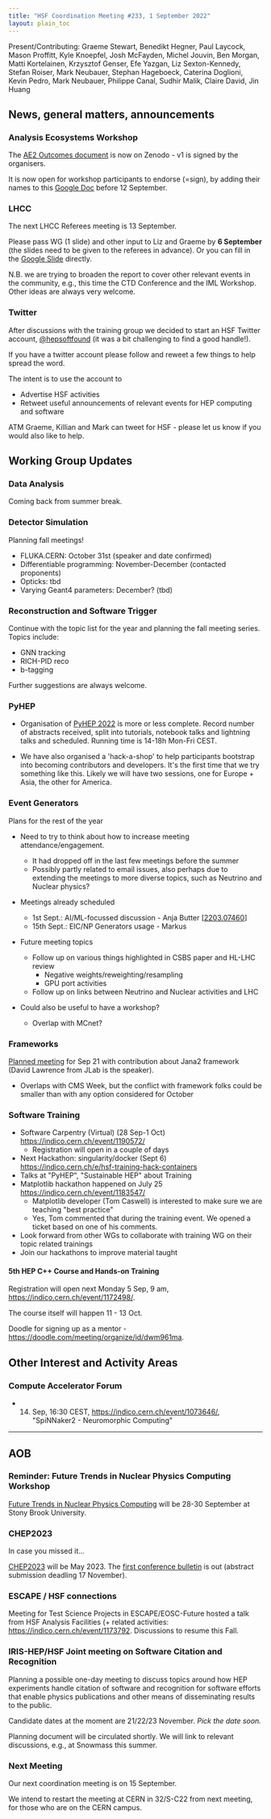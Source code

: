 ```yaml
---
title: "HSF Coordination Meeting #233, 1 September 2022"
layout: plain_toc
---
```


Present/Contributing: Graeme Stewart, Benedikt Hegner, Paul Laycock, Mason Proffitt, Kyle Knoepfel, Josh McFayden, Michel Jouvin, Ben Morgan, Matti Kortelainen, Krzysztof Genser, Efe Yazgan, Liz Sexton-Kennedy, Stefan Roiser, Mark Neubauer, Stephan Hageboeck, Caterina Doglioni, Kevin Pedro, Mark Neubauer, Philippe Canal, Sudhir Malik, Claire David, Jin Huang

## News, general matters, announcements

### Analysis Ecosystems Workshop

The [AE2 Outcomes document](https://zenodo.org/record/7003963) is now on Zenodo - v1 is signed by the organisers.

It is now open for workshop participants to endorse (=sign), by adding their names to this [Google Doc](https://docs.google.com/spreadsheets/d/1xBcEkPnRQ90u9HDEGRX_Xs1APRb8ZhchmgrmO-JsShw/edit?usp=sharing) before 12 September.

### LHCC

The next LHCC Referees meeting is 13 September.

Please pass WG (1 slide) and other input to Liz and Graeme by **6 September** (the slides need to be given to the referees in advance). Or you can fill in the [Google Slide](https://docs.google.com/presentation/d/1WtrwI4Ekgtv9RT-J85KbAa7dDb_bmF3mn6NpWVuIQbc/edit?usp=sharing) directly.

N.B. we are trying to broaden the report to cover other relevant events in the community, e.g., this time the CTD Conference and the IML Workshop. Other ideas are always very welcome.

### Twitter

After discussions with the training group we decided to start an HSF Twitter account, [@hepsoftfound](https://twitter.com/hepsoftfound) (it was a bit challenging to find a good handle!).

If you have a twitter account please follow and reweet a few things to help spread the word.

The intent is to use the account to

- Advertise HSF activities
- Retweet useful announcements of relevant events for HEP computing and software

ATM Graeme, Killian and Mark can tweet for HSF - please let us know if you would also like to help.

## Working Group Updates

### Data Analysis

Coming back from summer break.

### Detector Simulation

Planning fall meetings!

- FLUKA.CERN: October 31st (speaker and date confirmed)
- Differentiable programming: November-December (contacted proponents)
- Opticks: tbd
- Varying Geant4 parameters: December? (tbd)

### Reconstruction and Software Trigger

Continue with the topic list for the year and planning the fall meeting series. Topics include:

- GNN tracking 
- RICH-PID reco
- b-tagging

Further suggestions are always welcome.

### PyHEP

- Organisation of [PyHEP 2022](https://indico.cern.ch/event/1150631/) is more or less complete. Record number of abstracts received, split into tutorials, notebook talks and lightning talks and scheduled. Running time is 14-18h Mon-Fri CEST.

- We have also organised a 'hack-a-shop' to help participants bootstrap into becoming contributors and developers. It's the first time that we try something like this. Likely we will have two sessions, one for Europe + Asia, the other for America.

### Event Generators

Plans for the rest of the year

- Need to try to think about how to increase meeting attendance/engagement. 
  - It had dropped off in the last few meetings before the summer
  - Possibly partly related to email issues, also perhaps due to extending the meetings to more diverse topics, such as Neutrino and Nuclear physics?

- Meetings already scheduled
  - 1st Sept.: AI/ML-focussed discussion - Anja Butter [[2203.07460](https://arxiv.org/pdf/2203.07460.pdf)]
  - 15th Sept.: EIC/NP Generators usage - Markus

- Future meeting topics
  - Follow up on various things highlighted in CSBS paper and HL-LHC review
    - Negative weights/reweighting/resampling
    - GPU port activities
  - Follow up on links between Neutrino and Nuclear activities and LHC

- Could also be useful to have a workshop?
  - Overlap with MCnet?

### Frameworks

[Planned meeting](https://indico.cern.ch/event/1196608/) for Sep 21 with contribution about Jana2 framework (David Lawrence from JLab is the speaker).

- Overlaps with CMS Week, but the conflict with framework folks could be smaller than with any option considered for October

### Software Training

- Software Carpentry (Virtual) (28 Sep-1 Oct) <https://indico.cern.ch/event/1190572/>
  - Registration will open in a couple of days
- Next Hackathon: singularity/docker (Sept 6) <https://indico.cern.ch/e/hsf-training-hack-containers>
- Talks at "PyHEP", "Sustainable HEP" about Training
- Matplotlib hackathon happened on July 25 <https://indico.cern.ch/event/1183547/>
  - Matplotlib developer (Tom Caswell) is interested to make sure we are teaching "best practice"
  - Yes, Tom commented that during the training event. We opened a ticket based on one of his comments. 
- Look forward from other WGs to collaborate with training WG on their topic related trainings
- Join our hackathons to improve material taught

#### 5th HEP C++ Course and Hands-on Training

Registration will open next Monday 5 Sep, 9 am, <https://indico.cern.ch/event/1172498/>.

The course itself will happen 11 - 13 Oct.

Doodle for signing up as a mentor - <https://doodle.com/meeting/organize/id/dwm961ma>.

## Other Interest and Activity Areas

### Compute Accelerator Forum

- 14. Sep, 16:30 CEST, <https://indico.cern.ch/event/1073646/>, "SpiNNaker2 - Neuromorphic Computing"

---

## AOB

### Reminder: Future Trends in Nuclear Physics Computing Workshop

[Future Trends in Nuclear Physics Computing](https://indico.bnl.gov/event/15089/) will be 28-30 September at Stony Brook University.

### CHEP2023

In case you missed it...

[CHEP2023](https://www.jlab.org/conference/CHEP2023) will be May 2023. The [first conference bulletin](https://indico.jlab.org/event/459/attachments/8232/11761/CHEP23_Bulletin_1-final1.pdf) is out (abstract submission deadling 17 November).

### ESCAPE / HSF connections

Meeting for Test Science Projects in ESCAPE/EOSC-Future hosted a talk from HSF Analysis Facilities (+ related activities: <https://indico.cern.ch/event/1173792>. Discussions to resume this Fall.

### IRIS-HEP/HSF Joint meeting on Software Citation and Recognition

Planning a possible one-day meeting to discuss topics around how HEP experiments handle citation of software and recognition for software efforts that enable physics publications and other means of disseminating results to the public.

Candidate dates at the moment are 21/22/23 November. *Pick the date soon.*

Planning document will be circulated shortly. We will link to relevant discussions, e.g., at Snowmass this summer.

### Next Meeting

Our next coordination meeting is on 15 September.

We intend to restart the meeting at CERN in 32/S-C22 from next meeting, for those who are on the CERN campus.
